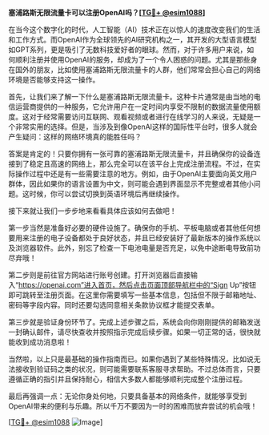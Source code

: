 **塞浦路斯无限流量卡可以注册OpenAI吗？[[TG💪+ @esim1088](https://t.me/s/esim1088)]**

在当今这个数字化的时代，人工智能（AI）技术正在以惊人的速度改变我们的生活和工作方式。而OpenAI作为全球领先的AI研究机构之一，其开发的大型语言模型如GPT系列，更是吸引了无数科技爱好者的眼球。然而，对于许多用户来说，如何顺利注册并使用OpenAI的服务，却成为了一个令人困惑的问题。尤其是那些身在国外的朋友，比如使用塞浦路斯无限流量卡的人群，他们常常会担心自己的网络环境是否能够支持这一操作。

首先，让我们来了解一下什么是塞浦路斯无限流量卡。这种卡片通常是由当地的电信运营商提供的一种服务，它允许用户在一定时间内享受不限制的数据流量使用额度。这对于经常需要访问互联网、观看视频或者进行在线学习的人来说，无疑是一个非常实用的选择。但是，当涉及到像OpenAI这样的国际性平台时，很多人就会产生疑问：这样的网络环境真的能胜任吗？

答案是肯定的！只要你拥有一张可靠的塞浦路斯无限流量卡，并且确保你的设备连接到了稳定且高速的网络上，那么完全可以在该平台上完成注册流程。不过，在实际操作过程中还是有一些需要注意的地方。例如，由于OpenAI主要面向英文用户群体，因此如果你的语言设置为中文，则可能会遇到界面显示不完整或者其他小问题。这时候，你可以尝试切换到英语环境后再继续操作。

接下来就让我们一步步地来看看具体应该如何去做吧！

第一步当然是准备好必要的硬件设施了。确保你的手机、平板电脑或者其他任何想要用来注册的电子设备都处于良好状态，并且已经安装好了最新版本的操作系统以及浏览器软件。此外，别忘了检查一下电池电量是否充足，以免中途断电导致前功尽弃哦！

第二步则是前往官方网站进行账号创建。打开浏览器后直接输入“https://openai.com”进入首页，然后点击页面顶部导航栏中的“Sign Up”按钮即可跳转至注册页面。在这里你需要填写一些基本信息，包括但不限于邮箱地址、密码等字段内容。同时还要勾选同意相关条款协议框才能提交表单。

第三步就是验证身份环节了。完成上述步骤之后，系统会向你刚刚提供的邮箱发送一封确认邮件，请尽快查收并按照指示完成后续步骤。如果一切正常的话，很快就能收到成功消息啦！

当然啦，以上只是最基础的操作指南而已。如果你遇到了某些特殊情况，比如说无法接收到验证码之类的状况，则可能需要联系客服寻求帮助。不过总体而言，只要遵循正确的指引并且保持耐心，相信大多数人都能够顺利完成整个注册过程。

最后再强调一点：无论你身处何地，只要具备基本的网络条件，就能够享受到OpenAI带来的便利与乐趣。所以千万不要因为一时的困难而放弃尝试的机会哦！

[[TG💪+ @esim1088](https://t.me/s/esim1088) ![Image](https://i.postimg.cc/4NQfJmqS/Snipaste-2025-05-13-00-14-12.png)]